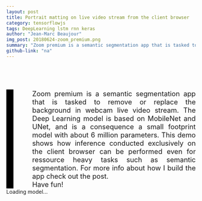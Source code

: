 ```yaml
---
layout: post
title: Portrait matting on live video stream from the client browser
category: tensorflowjs
tags: DeepLearning lstm rnn keras
author: "Jean-Marc Beaujour"
img_post: 20180624-zoom_premium.png
summary: "Zoom premium is a semantic segmentation app that is tasked to remove or replace the background in webcam live video stream. The Deep Learning model is based on MobileNet and UNet, and is a consequence a small footprint model with about 6 million parameters. This demo shows how inference conducted exclusively on the client browser can be performed even for ressource heavy tasks such as semantic segmentation. Have fun!"
github-link: "na"
---
```


<div style="text-align: justify; border-left: 1.2rem solid black; padding-left: 50px;margin-top:5rem"><span style="font-size: 1.3em;"> Zoom premium is a semantic segmentation app that is tasked to remove or replace the background in webcam live video stream. The Deep Learning model is based on MobileNet and UNet, and is a consequence a small footprint model with about 6 million parameters. This demo shows how inference conducted exclusively on the client browser can be performed even for ressource heavy tasks such as semantic segmentation.
For more info about how I build the app check out the post.<br>
Have fun!
</span>
</div>

<div id="status">Loading model...</div>

<div class="controller-panels" id="controller" style="display:none">

  <!-- Big buttons. -->
  
<div style="text-align:center; width: 90%; padding: 0px; border: 0px solid rgba(255, 255, 255, 0.05); margin:0 auto;">
<div class="panel-row big-buttons">
  <br>
  <br>
    <span style="font-size: 3.0em; text-shadow: 2px 2px #404040; color: #000; font-weight: bold; width:100%; text-align: center">Zoom <font style="color: #FFD700;"> Premium</font> <br><br></span>
  
  </div><!-- /.panel-row -->

  <!-- container video row -->
  <div style="margin: 0px; padding: 0px; border: 1px solid rgba(255, 255, 255, 0.75); background-color: rgba(255, 255, 255, 0.25); text-align:center; float: center" id="container-vid">
    <!-- container video Original -->
    <!-- menu -->
    <div style="float: left; display: inline-block; margin-left: 1 1 1 1; padding: 0px; border: 1px solid rgba(255, 255, 255, 0.50); text-align: center; color:#FFF; font-size: 1.2rem; padding-top: 5px">
    Settings
    <hr style="background-color: rgba(255, 255, 255, 0.05); width: 80%">
    <br>
    <br>
    <span> <button id="show_original" style="background-color: #f44336; width: 100px; border-radius: 2px; font-size: 1.1rem"> OFF </button></span>
    <span><button id="predict" style="background-color: #4CAF50; width: 100px; border-radius: 2px;font-size: 1.1rem; text-align: center"> ON </button></span>
      <br>
      <br>
        <fieldset>
    <legend style="font-size: 0.8rem; text-align: left">Custom BCK</legend>

    <div class="control">
        <select name="custom_bkg" id="custom_bkg" style="color: black; width: 120px; font-size:1rem" tabindex="1">
        <option value="black" selected="selected">Black</option>
        <option value="/tensorflowjs/zoom_premium/dist/b0b9a8a6f35db0b62e443d7853853e90.jpg">library</option>
        <option value="/tensorflowjs/zoom_premium/dist/d4c0ef68b6db24826922c55f33919665.jpg">office</option>
        <option value="/tensorflowjs/zoom_premium/dist/09f913c68ab75115d26ec227daad16c7.jpeg">beach</option>
        <option value="/tensorflowjs/zoom_premium/dist/80b8bee8f22deddcd2715c4d59c1a485.jpg">nature</option>
</select>
  </div></fieldset>
    </div>

    <div style="float: left; display: inline-block; margin-left: 1 1 1 1; padding: 0px; border: 1px solid rgba(255, 255, 255, 0.50); text-align: center; color:#808080; font-size: 1.4rem">
    Original Video feed<br><br>
        <video autoplay="" playsinline="" muted="" id="webcam" width="224px" height="224px" style="align: center"></video>
    </div>
    <!-- ./container video Original -->

    <!-- container video Matted -->
    <div style="width:240px; margin: 5px; margin-top: 0px; padding: 0 0 0 0; border: 1px solid rgba(255, 255, 255, 0.50); display: inline-block; text-align: center; color:#808080; font-size: 1.4rem">
      Matted frame<br><br>
      <canvas id="combo_class" width="224px" height="224x"></canvas>
    </div>
    <!-- container video Matted -->

    <!-- container video Mask
    <div style="width:240px; margin: 5px; margin-top: 0px; padding: 0 0 0 0; float: right; display: inline-block; text-align: center; border: 1px solid rgba(255, 255, 255, 0.50); color:#808080; font-size: 1.4rem">
    Inference mask<br><br>
      <canvas id="mask_class" width="224px" height="224px; "></canvas>
    </div> -->
    <!-- container video Mask -->

  <br>
  <br>
  Frame per seconds: <span id="fps"><span>
  <!-- store the background image -->

  </span></span></div>
  <!-- ./container video row -->
</div>

</div><!-- /#controller -->


<!--
https://www.torontopubliclibrary.ca/content/branches/images/dawes-road-library-exterior.jpg
-->
  <script src="/tensorflowjs/zoom_premium/dist/tfjs-examples-webcam-transfer-learning.js"></script>